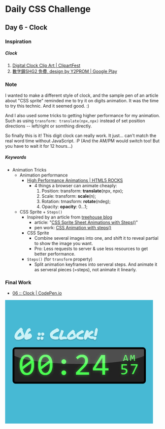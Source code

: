 # Daily CSS Challenge
## Day 6 - Clock
### Inspiration

##### Clock
1. [Digital Clock Clip Art | ClipartFest](https://clipartfest.com/download/321e1f92a80fd3a7605501439e771e4c992cd83a.html)
2. [數字鐘SHG2 免費, design by Y2PROM  | Google Play](https://play.google.com/store/apps/details?id=com.bakedspiderfree)

### Note
I wanted to make a different style of clock, and the sample pen of an article about "CSS sprite" reminded me to try it on digits animation. It was the time to try this technic. And it seemed good. :) 

And I also used some tricks to getting higher performance for my animation. Such as using `transform: translate(npx,npx)` instead of set position directions -- left/right or somthing directly.

So finally this is it! This digit clock can really work. It just... can't match the real word time without JavaScript. :P (And the AM/PM would switch too! But you have to wait it for 12 hours...)

##### Keywords
- Animation Tricks
	- Animation performance
		- [High Performance Animations | HTML5 ROCKS](https://www.html5rocks.com/en/tutorials/speed/high-performance-animations/)
			- 4 things a browser can animate cheaply:
				1. Position: 	transform: **translate**(npx, npx);
				2. Scale: 		transform: **scale**(n);
				3. Rotation: 	trnasform: **rotate**(ndeg);
				4. Opacity: 	**opacity**: 0...1;
	- CSS Sprite + `Steps()`
		- Inspired by an article from [treehouse blog](http://blog.teamtreehouse.com)
			- article: "[CSS Sprite Sheet Animations with Steps()](http://blog.teamtreehouse.com/css-sprite-sheet-animations-steps)"
			- pen work: [CSS Animation with steps()](http://codepen.io/Guilh/pen/yldGp)
		- CSS Sprite
			- Combine several images into one, and shift it to reveal partial to show the image you want.
			- Pro: Less requests to server & use less resources to get better performance. 
		- `Steps()` (for `transform` property)
			- Split animation keyframes into serveral steps. And animate it as serveral pieces (=steps), not animate it linearly.

### Final Work
- [06 :: Clock | CodePen.io](http://codepen.io/cctina/pen/XMbLNd)

![Clock](final.jpg)